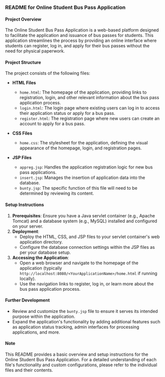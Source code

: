 
### README for Online Student Bus Pass Application

#### Project Overview
The Online Student Bus Pass Application is a web-based platform designed to facilitate the application and issuance of bus passes for students. This application streamlines the process by providing an online interface where students can register, log in, and apply for their bus passes without the need for physical paperwork.

#### Project Structure
The project consists of the following files:

- **HTML Files**
  - `home.html`: The homepage of the application, providing links to registration, login, and other relevant information about the bus pass application process.
  - `login.html`: The login page where existing users can log in to access their application status or apply for a bus pass.
  - `register.html`: The registration page where new users can create an account to apply for a bus pass.

- **CSS Files**
  - `home.css`: The stylesheet for the application, defining the visual appearance of the homepage, login, and registration pages.

- **JSP Files**
  - `appreg.jsp`: Handles the application registration logic for new bus pass applications.
  - `insert.jsp`: Manages the insertion of application data into the database.
  - `bunty.jsp`: The specific function of this file will need to be determined by reviewing its content.

#### Setup Instructions
1. **Prerequisites**: Ensure you have a Java servlet container (e.g., Apache Tomcat) and a database system (e.g., MySQL) installed and configured on your server.
2. **Deployment**: 
   - Deploy the HTML, CSS, and JSP files to your servlet container's web application directory.
   - Configure the database connection settings within the JSP files as per your database setup.
3. **Accessing the Application**: 
   - Open a web browser and navigate to the homepage of the application (typically `http://localhost:8080/<YourApplicationName>/home.html` if running locally).
   - Use the navigation links to register, log in, or learn more about the bus pass application process.

#### Further Development
- Review and customize the `bunty.jsp` file to ensure it serves its intended purpose within the application.
- Expand the application's functionality by adding additional features such as application status tracking, admin interfaces for processing applications, and more.

#### Note
This README provides a basic overview and setup instructions for the Online Student Bus Pass Application. For a detailed understanding of each file's functionality and custom configurations, please refer to the individual files and their contents.
